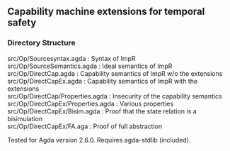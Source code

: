 ## Capability machine extensions for temporal safety

### Directory Structure

src/Op/Sourcesyntax.agda : Syntax of ImpR  
src/Op/SourceSemantics.agda : Ideal semantics of ImpR  
src/Op/DirectCap.agda : Capability semantics of ImpR w/o the extensions  
src/Op/DirectCapEx.agda : Capability semantics of ImpR with the extensions  
src/Op/DirectCap/Properties.agda : Insecurity of the capability semantics  
src/Op/DirectCapEx/Properties.agda : Various properties  
src/Op/DirectCapEx/Bisim.agda : Proof that the state relation is a bisimulation  
src/Op/DirectCapEx/FA.aga : Proof of full abstraction

Tested for Agda version 2.6.0. Requires agda-stdlib (included).
 
